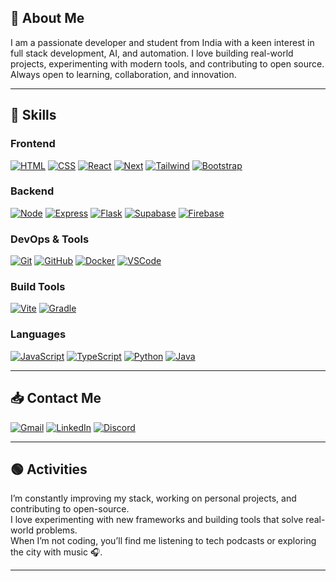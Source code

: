 

## 📖 About Me

I am a passionate developer and student from India with a keen interest in full stack development, AI, and automation. I love building real-world projects, experimenting with modern tools, and contributing to open source. Always open to learning, collaboration, and innovation.

---

## 💪 Skills

### Frontend

[![HTML](https://go-skill-icons.vercel.app/api/icons?i=html)](https://html.spec.whatwg.org/multipage)
[![CSS](https://go-skill-icons.vercel.app/api/icons?i=css)](https://www.w3.org/Style/CSS)
[![React](https://go-skill-icons.vercel.app/api/icons?i=react)](https://react.dev)
[![Next](https://go-skill-icons.vercel.app/api/icons?i=next)](https://nextjs.org)
[![Tailwind](https://go-skill-icons.vercel.app/api/icons?i=tailwind)](https://tailwindcss.com/)
[![Bootstrap](https://go-skill-icons.vercel.app/api/icons?i=bootstrap)](https://getbootstrap.com)

### Backend

[![Node](https://go-skill-icons.vercel.app/api/icons?i=nodejs)](https://nodejs.org/)
[![Express](https://go-skill-icons.vercel.app/api/icons?i=express)](https://expressjs.com)
[![Flask](https://go-skill-icons.vercel.app/api/icons?i=flask)](https://palletsprojects.com/projects/flask)
[![Supabase](https://go-skill-icons.vercel.app/api/icons?i=supabase)](https://supabase.com)
[![Firebase](https://go-skill-icons.vercel.app/api/icons?i=firebase)](https://firebase.google.com)

### DevOps & Tools

[![Git](https://go-skill-icons.vercel.app/api/icons?i=git)](https://git-scm.com)
[![GitHub](https://go-skill-icons.vercel.app/api/icons?i=github)](https://github.com)
[![Docker](https://go-skill-icons.vercel.app/api/icons?i=docker)](https://www.docker.com)
[![VSCode](https://go-skill-icons.vercel.app/api/icons?i=vscode)](https://code.visualstudio.com)

### Build Tools

[![Vite](https://go-skill-icons.vercel.app/api/icons?i=vite)](https://vite.dev)
[![Gradle](https://go-skill-icons.vercel.app/api/icons?i=gradle)](https://gradle.org)

### Languages

[![JavaScript](https://go-skill-icons.vercel.app/api/icons?i=js)](https://www.ecma-international.org/publications-and-standards/standards/ecma-262)
[![TypeScript](https://go-skill-icons.vercel.app/api/icons?i=ts)](https://www.typescriptlang.org)
[![Python](https://go-skill-icons.vercel.app/api/icons?i=py)](https://www.python.org/)
[![Java](https://go-skill-icons.vercel.app/api/icons?i=java)](https://www.oracle.com/java)

---

## 📥 Contact Me

[![Gmail](https://img.shields.io/badge/Gmail-D14836?style=for-the-badge&logo=gmail&logoColor=white)](mailto:ojaspatrikar15@gmail.com)
[![LinkedIn](https://img.shields.io/badge/LinkedIn-blue?style=for-the-badge&logo=linkedin&logoColor=white)](https://www.linkedin.com/in/ojas-patrikar-2aa05b258/)
[![Discord](https://img.shields.io/badge/Discord-ojas%235353-5865F2?style=for-the-badge&logo=discord&logoColor=white)](https://discord.com/users/ojas%235353)

---

## 🟢 Activities

I’m constantly improving my stack, working on personal projects, and contributing to open-source.  
I love experimenting with new frameworks and building tools that solve real-world problems.  
When I’m not coding, you’ll find me listening to tech podcasts or exploring the city with music 🎧.

---

